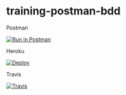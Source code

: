 # training-postman-bdd
Postman

[![Run in Postman](https://run.pstmn.io/button.svg)](https://app.getpostman.com/run-collection/352159e6f36d94dbe893)

Heroku

[![Deploy](https://www.herokucdn.com/deploy/button.svg)](https://heroku.com/deploy)

Travis

[![Travis](https://www.travis-ci.org/leandrosjm/training-postman-bdd.svg?branch=master)](https://www.travis-ci.org/github/leandrosjm/training-postman-bdd)
